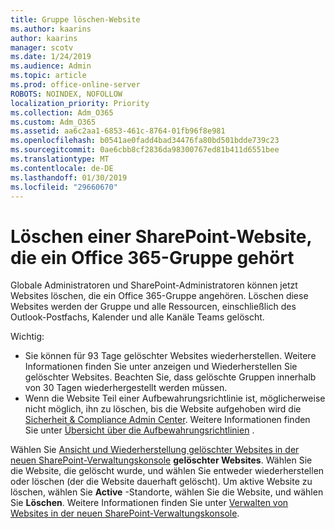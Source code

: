 ```yaml
---
title: Gruppe löschen-Website
ms.author: kaarins
author: kaarins
manager: scotv
ms.date: 1/24/2019
ms.audience: Admin
ms.topic: article
ms.prod: office-online-server
ROBOTS: NOINDEX, NOFOLLOW
localization_priority: Priority
ms.collection: Adm_O365
ms.custom: Adm_O365
ms.assetid: aa6c2aa1-6853-461c-8764-01fb96f8e981
ms.openlocfilehash: b0541ae0fadd4bad34476fa80bd501bdde739c23
ms.sourcegitcommit: 0ae6cbb8cf2836da98300767ed81b411d6551bee
ms.translationtype: MT
ms.contentlocale: de-DE
ms.lasthandoff: 01/30/2019
ms.locfileid: "29660670"
---
```

# <a name="delete-a-sharepoint-site-that-belongs-to-an-office-365-group"></a>Löschen einer SharePoint-Website, die ein Office 365-Gruppe gehört

Globale Administratoren und SharePoint-Administratoren können jetzt Websites löschen, die ein Office 365-Gruppe angehören. Löschen diese Websites werden der Gruppe und alle Ressourcen, einschließlich des Outlook-Postfachs, Kalender und alle Kanäle Teams gelöscht.
  
Wichtig: 
- Sie können für 93 Tage gelöschter Websites wiederherstellen. Weitere Informationen finden Sie unter anzeigen und Wiederherstellen Sie gelöschter Websites. Beachten Sie, dass gelöschte Gruppen innerhalb von 30 Tagen wiederhergestellt werden müssen. 
- Wenn die Website Teil einer Aufbewahrungsrichtlinie ist, möglicherweise nicht möglich, ihn zu löschen, bis die Website aufgehoben wird die [Sicherheit &amp; Compliance Admin Center](https://protection.office.com/?rfr=AdminCenter#/retention). Weitere Informationen finden Sie unter [Übersicht über die Aufbewahrungsrichtlinien](https://docs.microsoft.com/office365/securitycompliance/retention-policies#content-in-onedrive-accounts-and-sharepoint-sites) . 
  
Wählen Sie [Ansicht und Wiederherstellung gelöschter Websites in der neuen SharePoint-Verwaltungskonsole](https://docs.microsoft.com/sharepoint/view-and-restore-deleted-sites-in-new-admin-center) **gelöschter Websites**. Wählen Sie die Website, die gelöscht wurde, und wählen Sie entweder wiederherstellen oder löschen (der die Website dauerhaft gelöscht). Um aktive Website zu löschen, wählen Sie **Active** -Standorte, wählen Sie die Website, und wählen Sie **Löschen**. Weitere Informationen finden Sie unter [Verwalten von Websites in der neuen SharePoint-Verwaltungskonsole](https://docs.microsoft.com/sharepoint/manage-sites-in-new-admin-center).
  

